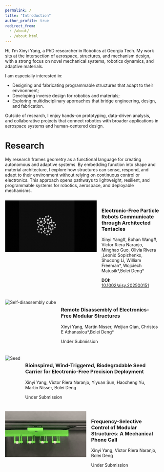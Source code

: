 ```yaml
---
permalink: /
title: "Introduction"
author_profile: true
redirect_from: 
  - /about/
  - /about.html
---
```


Hi, I’m Xinyi Yang, a PhD researcher in Robotics at Georgia Tech.
My work sits at the intersection of aerospace, structures, and mechanism design, with a strong focus on novel mechanical systems, robotics dynamics, and adaptive materials.

I am especially interested in:
- Designing and fabricating programmable structures that adapt to their environment;
- Developing inverse design for robotics and materials;
- Exploring multidisciplinary approaches that bridge engineering, design, and fabrication.

Outside of research, I enjoy hands-on prototyping, data-driven analysis, and collaborative projects that connect robotics with broader applications in aerospace systems and human-centered design.

Research
======
My research frames geometry as a functional language for creating autonomous and adaptive systems. By embedding function into shape and material architecture, I explore how structures can sense, respond, and adapt to their environment without relying on continuous control or electronics. This approach opens pathways to lightweight, resilient, and programmable systems for robotics, aerospace, and deployable mechanisms.

<div class="research-list">

  <div class="item">
    <div class="media">
      <img src="/images/particle_robots.gif" alt="particle robots">
    </div>
    <div class="meta">
      <h3>Electronic-Free Particle Robots Communicate through Architected Tentacles</h3>
      <p>Xinyi Yang<span>#</span>, Bohan Wang<span>#</span>, Víctor Riera Naranjo, Minghao Guo, Olivia Rivera ,Leonid Sopizhenko, Shucong Li, William Freeman*, Wojciech Matusik*,Bolei Deng*</p>
      <p><strong>DOI:</strong> <a href="https://doi.org/10.1002/aisy.202500151">10.1002/aisy.202500151</a></p>
    </div>
  </div>

  <div class="item">
    <div class="media">
      <img src="/images/1.gif" alt="Self-disassembly cube">
    </div>
    <div class="meta">
      <h3>Remote Disassembly of Electronics-Free Modular Structures</h3>
      <p>Xinyi Yang, Martin Nisser, Weijian Qian, Christos E Athanasiou*,Bolei Deng*</p>
      <p>Under Submission</p>
    </div>
  </div>

  <div class="item">
    <div class="media">
      <img src="/images/seed.gif" alt="Seed">
    </div>
    <div class="meta">
      <h3>Bioinspired, Wind-Triggered, Biodegradable Seed Carrier for Electronic-Free Precision Deployment</h3>
      <p>Xinyi Yang, Victor Riera Naranjo,  Yiyuan Sun, Haocheng Yu,  Martin Nisser, Bolei Deng</p>
      <p>Under Submission</p>
    </div>
  </div>

  <div class="item">
    <div class="media">
      <img src="/images/resonant.gif" alt="Seed">
    </div>
    <div class="meta">
      <h3>Frequency-Selective Control of Modular Structures: A Mechanical Phone Call</h3>
      <p>Xinyi Yang, Victor Riera Naranjo, Bolei Deng</p>
      <p>Under Submission</p>
    </div>
  </div>

</div>

<style>
.research-list .item { display: flex; align-items: flex-start;   /* aligns gif + text vertically */ gap: 16px; margin: 24px 0;}
.research-list .media img { max-width: 300px; height: 100%;   /* stretch image to fill height of text */ object-fit: cover; /* keeps aspect ratio without distortion */}
.research-list .meta { flex:1; }
@media (max-width: 640px) { .research-list .item { flex-direction:column; } }
</style>

